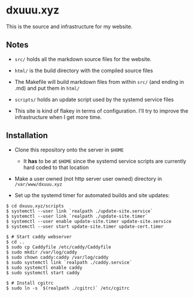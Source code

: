 # dxuuu.xyz

This is the source and infrastructure for my website.

## Notes

* `src/` holds all the markdown source files for the website.

* `html/` is the build directory with the compiled source files

* The Makefile will build markdown files from within `src/` (and ending in .md)
and put them in `html/`

* `scripts/` holds an update script used by the systemd service files

* This site is kind of flakey in terms of configuration. I'll try to improve the
infrastructure when I get more time.


## Installation

* Clone this repository onto the server in `$HOME`
    * It **has** to be at `$HOME` since the systemd service scripts are
    currently hard coded to that location

* Make a user owned (not http server user owned) directory in `/var/www/dxuuu.xyz`

* Set up the systemd timer for automated builds and site updates:
```
$ cd dxuuu.xyz/scripts
$ systemctl --user link `realpath ./update-site.service`
$ systemctl --user link `realpath ./update-site.timer`
$ systemctl --user enable update-site.timer update-site.service
$ systemctl --user start update-site.timer update-cert.timer

$ # Start caddy webserver
$ cd ..
$ sudo cp Caddyfile /etc/caddy/Caddyfile
$ sudo mkdir /var/log/caddy
$ sudo chown caddy:caddy /var/log/caddy
$ sudo systemctl link `realpath ./caddy.service`
$ sudo systemctl enable caddy
$ sudo systemctl start caddy

$ # Install cgitrc
$ sudo ln -s `$(realpath ./cgitrc)` /etc/cgitrc
```
